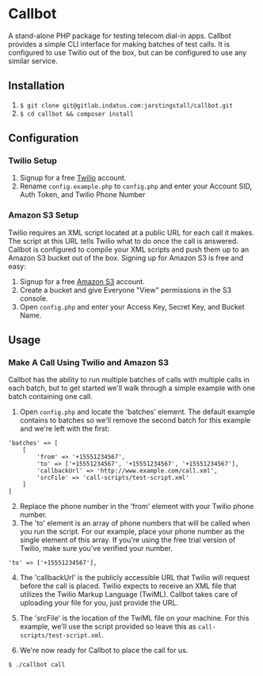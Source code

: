 # Callbot

A stand-alone PHP package for testing telecom dial-in apps. Callbot provides a simple CLI interface for making batches of test calls. It is configured to use Twilio out of the box, but can be configured to use any similar service.

## Installation

1. `$ git clone git@gitlab.indatus.com:jarstingstall/callbot.git`
2. `$ cd callbot && composer install`

## Configuration

### Twilio Setup

1. Signup for a free [Twilio](https://www.twilio.com/try-twilio) account.
2. Rename `config.example.php` to `config.php` and enter your Account SID, Auth Token, and Twilio Phone Number

### Amazon S3 Setup

Twilio requires an XML script located at a public URL for each call it makes. The script at this URL tells Twilio what to do once the call is answered. Callbot is configured to compile your XML scripts and push them up to an Amazon S3 bucket out of the box. Signing up for Amazon S3 is free and easy:

1. Signup for a free [Amazon S3](https://console.aws.amazon.com/s3/) account.
2. Create a bucket and give Everyone "View" permissions in the S3 console.
3. Open `config.php` and enter your Access Key, Secret Key, and Bucket Name.

## Usage

### Make A Call Using Twilio and Amazon S3

Callbot has the ability to run multiple batches of calls with multiple calls in each batch, but to get started we'll walk through a simple example with one batch containing one call.

1. Open `config.php` and locate the 'batches' element. The default example contains to batches so we'll remove the second batch for this example and we're left with the first:

```
'batches' => [
    [
        'from' => '+15551234567',
        'to' => ['+15551234567', '+15551234567', '+15551234567'],
        'callbackUrl' => 'http://www.example.com/call.xml',
        'srcFile' => 'call-scripts/test-script.xml'
    ]
]
```

2. Replace the phone number in the 'from' element with your Twilio phone number.
3. The 'to' element is an array of phone numbers that will be called when you run the script. For our example, place your phone number as the single element of this array. If you're using the free trial version of Twilio, make sure you've verified your number.

```
'to' => ['+15551234567'],
```

4. The 'callbackUrl' is the publicly accessible URL that Twilio will request before the call is placed. Twilio expects to receive an XML file that utilizes the Twilio Markup Language (TwiML). Callbot takes care of uploading your file for you, just provide the URL.

5. The 'srcFile' is the location of the TwiML file on your machine. For this example, we'll use the script provided so leave this as `call-scripts/test-script.xml`.

6. We're now ready for Callbot to place the call for us.

```
$ ./callbot call
```

